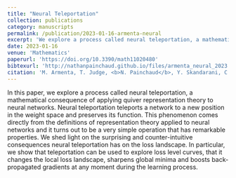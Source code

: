 ```yaml
---
title: "Neural Teleportation"
collection: publications
category: manuscripts
permalink: /publication/2023-01-16-armenta-neural
excerpt: 'We explore a process called neural teleportation, a mathematical consequence of applying quiver representation theory to neural networks.'
date: 2023-01-16
venue: 'Mathematics'
paperurl: 'https://doi.org/10.3390/math11020480'
bibtexurl: 'http://nathanpainchaud.github.io/files/armenta_neural_2023.bib'
citation: 'M. Armenta, T. Judge, <b>N. Painchaud</b>, Y. Skandarani, C. Lemaire, G. G. Sanchez, P. Spino, and P.-M. Jodoin, &quot;Neural Teleportation,&quot; <i>Mathematics</i>, vol. 11, no. 2, pp. 480, Jan. 2023.'
---
```


In this paper, we explore a process called neural teleportation, a mathematical consequence of applying quiver representation theory to neural networks. Neural teleportation teleports a network to a new position in the weight space and preserves its function. This phenomenon comes directly from the definitions of representation theory applied to neural networks and it turns out to be a very simple operation that has remarkable properties. We shed light on the surprising and counter-intuitive consequences neural teleportation has on the loss landscape. In particular, we show that teleportation can be used to explore loss level curves, that it changes the local loss landscape, sharpens global minima and boosts back-propagated gradients at any moment during the learning process.